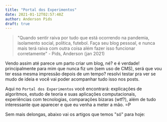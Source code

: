 ```yaml
---
title: "Portal dos Experimentos"
date: 2021-01-12T02:57:48Z
author: Anderson Pids
draft: true
---
```

<!-- Introduzir na pagina inicial o que é o portal -->
> "Quando sentir raiva por tudo que está ocorrendo na pandemia, isolamento social, política, futebol. Faça seu blog pessoal, e nunca mais terá raiva com outra coisa além fazer isso funcionar corretamente" - Pids, Anderson (jan 2021)

Vendo assim até parece um parto criar um blog, né? e é verdade! principalmente para mim que nunca fiz um (sem uso de CMS), será que vou ter essa mesma impressão depois de um tempo? resolvi testar pra ver se mudo de ideia e você vai poder acompanhar tudo isso nos posts.

Aqui no `Portal dos Experimentos` você encontrará: explicações de algoritmos, estudo de teoria e suas aplicações computacionais, experiências com tecnologias, comparações bizaras (wtf?), além de tudo interessante que aparecer e que eu venha a meter a mão. =P 

Sem mais delongas, abaixo vai os artigos que temos "só" para hoje:
